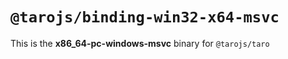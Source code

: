 # `@tarojs/binding-win32-x64-msvc`

This is the **x86_64-pc-windows-msvc** binary for `@tarojs/taro`
